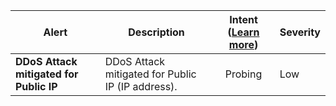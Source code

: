 |Alert|Description|Intent ([Learn more](#intentions))|Severity|
|----|----|:----:|--|
|**DDoS Attack mitigated for Public IP**|DDoS Attack mitigated for Public IP (IP address).|Probing|Low|


